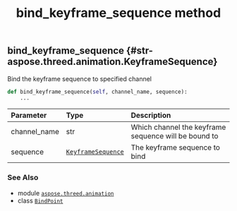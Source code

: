 ﻿---
title: bind_keyframe_sequence method
second_title: Aspose.3D for Python via .NET API References
description: 
type: docs
weight: 30
url: /aspose.threed.animation/bindpoint/bind_keyframe_sequence/
is_root: false
---

## bind_keyframe_sequence {#str-aspose.threed.animation.KeyframeSequence}

Bind the keyframe sequence to specified channel



```python
def bind_keyframe_sequence(self, channel_name, sequence):
    ...
```


| Parameter | Type | Description |
| :- | :- | :- |
| channel_name | str | Which channel the keyframe sequence will be bound to |
| sequence | [`KeyframeSequence`](/3d/python-net/aspose.threed.animation/keyframesequence) | The keyframe sequence to bind |



### See Also
* module [`aspose.threed.animation`](../../)
* class [`BindPoint`](/3d/python-net/aspose.threed.animation/bindpoint)
